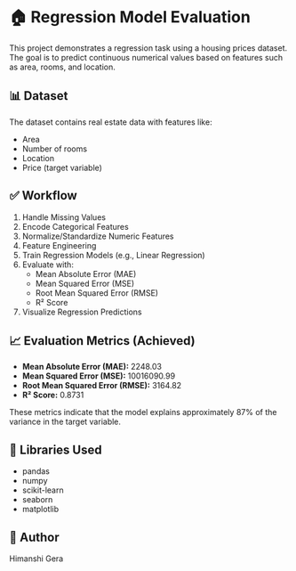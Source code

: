 # 🏠 Regression Model Evaluation

This project demonstrates a regression task using a housing prices dataset.
The goal is to predict continuous numerical values based on features such as area, rooms, and location.

## 📊 Dataset
The dataset contains real estate data with features like:
- Area
- Number of rooms
- Location
- Price (target variable)

## ✅ Workflow
1. Handle Missing Values
2. Encode Categorical Features
3. Normalize/Standardize Numeric Features
4. Feature Engineering
5. Train Regression Models (e.g., Linear Regression)
6. Evaluate with:
   - Mean Absolute Error (MAE)
   - Mean Squared Error (MSE)
   - Root Mean Squared Error (RMSE)
   - R² Score
7. Visualize Regression Predictions

## 📈 Evaluation Metrics (Achieved)

- **Mean Absolute Error (MAE):** 2248.03  
- **Mean Squared Error (MSE):** 10016090.99  
- **Root Mean Squared Error (RMSE):** 3164.82  
- **R² Score:** 0.8731

These metrics indicate that the model explains approximately 87% of the variance in the target variable.

## 🔧 Libraries Used
- pandas
- numpy
- scikit-learn
- seaborn
- matplotlib

## 🔗 Author
Himanshi Gera
